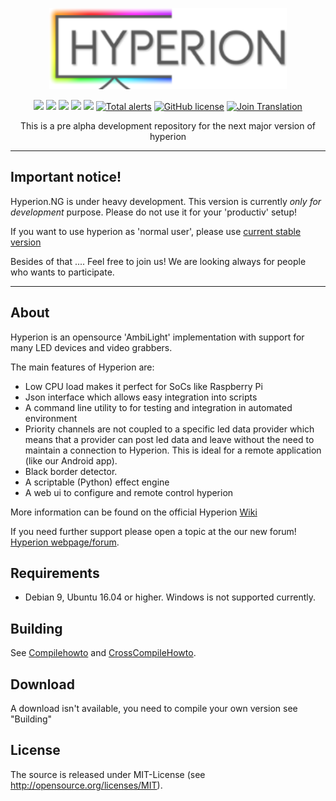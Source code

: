 <p align="center">
    <img src="./assets/webconfig/img/hyperion/hyperionlogo.png" height="130">
</p>

<p align="center">
    <a href="https://www.hyperion-project.org" alt="Forum">
      <img src="https://img.shields.io/website/https/hyperion-project.org.svg?down_color=red&down_message=offline&up_color=green&up_message=online" /></a>
    <a href="https://github.com/hyperion-project/hyperion.ng/graphs/contributors" alt="Contributors">
        <img src="https://img.shields.io/github/contributors/hyperion-project/hyperion.ng.svg" /></a>
    <a href="https://github.com/hyperion-project/hyperion.ng/tree/master/dependencies/external" alt="Dependencies">
        <img src="https://img.shields.io/librariesio/github/hyperion-project/hyperion.ng.svg" /></a>
    <a href="https://dev.azure.com/Hyperion-Project/Hyperion.NG/_build/latest?definitionId=7&branchName=master" alt="Azure-Pipeline">
        <img src="https://dev.azure.com/Hyperion-Project/Hyperion.NG/_apis/build/status/Hyperion.NG?branchName=master" /></a>
    <a href="https://travis-ci.org/hyperion-project/hyperion.ng" alt="Travis-CI">
        <img src="https://travis-ci.org/hyperion-project/hyperion.ng.svg?branch=master" /></a>
    <a href="https://lgtm.com/projects/g/hyperion-project/hyperion.ng/alerts/">
        <img src="https://img.shields.io/lgtm/alerts/g/hyperion-project/hyperion.ng.svg"
            alt="Total alerts"/></a>
    <a href="https://raw.githubusercontent.com/hyperion-project/hyperion.ng/master/LICENSE">
        <img src="https://img.shields.io/badge/License-MIT-yellow.svg"
            alt="GitHub license"></a>
    <a href="https://poeditor.com/join/project/Y4F6vHRFjA">
        <img src="https://img.shields.io/badge/POEditor-translate-green.svg"
            alt="Join Translation"></a>
</p>

<p align="center">This is a pre alpha development repository for the next major version of hyperion</p>

--------
## **Important notice!**

Hyperion.NG is under heavy development. This version is currently _only for development_ purpose.
Please do not use it for your 'productiv' setup!

If you want to use hyperion as 'normal user', please use [current stable version](https://github.com/hyperion-project/hyperion)

Besides of that ....  Feel free to join us! We are looking always for people who wants to participate.

--------
## About

Hyperion is an opensource 'AmbiLight' implementation with support for many LED devices and video grabbers.

The main features of Hyperion are:
* Low CPU load makes it perfect for SoCs like Raspberry Pi
* Json interface which allows easy integration into scripts
* A command line utility to for testing and integration in automated environment
* Priority channels are not coupled to a specific led data provider which means that a provider can post led data and leave without the need to maintain a connection to Hyperion. This is ideal for a remote application (like our Android app).
* Black border detector.
* A scriptable (Python) effect engine
* A web ui to configure and remote control hyperion

More information can be found on the official Hyperion [Wiki](https://wiki.hyperion-project.org)

If you need further support please open a topic at the our new forum!
[Hyperion webpage/forum](https://www.hyperion-project.org).

## Requirements
* Debian 9, Ubuntu 16.04 or higher. Windows is not supported currently.

## Building
See [Compilehowto](CompileHowto.md) and [CrossCompileHowto](CrossCompileHowto.txt).

## Download
A download isn't available, you need to compile your own version see "Building"

## License
The source is released under MIT-License (see http://opensource.org/licenses/MIT).
